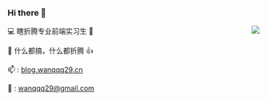 ### Hi there 👋
<img align="right" src="https://github-readme-stats.vercel.app/api?username=wanqqq29&show_icons=true">

💻 瞎折腾专业前端实习生 🤖

👻 什么都搞，什么都折腾 👍

📫 : <a href='https://wanqqq29.github.io' target="_blank">blog.wanqqq29.cn</a>

📧 : wanqqq29@gmail.com
<!--
**wanqqq29/wanqqq29** is a ✨ _special_ ✨ repository because its `README.md` (this file) appears on your GitHub profile.

Here are some ideas to get you started:

- 🔭 I’m currently working on ...
- 🌱 I’m currently learning ...
- 👯 I’m looking to collaborate on ...
- 🤔 I’m looking for help with ...
- 💬 Ask me about ...
- 📫 How to reach me: ...
- 😄 Pronouns: ...
- ⚡ Fun fact: ...
-->
